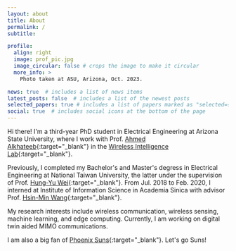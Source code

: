 ```yaml
---
layout: about
title: About
permalink: /
subtitle: 

profile:
  align: right
  image: prof_pic.jpg
  image_circular: false # crops the image to make it circular
  more_info: >
    Photo taken at ASU, Arizona, Oct. 2023.

news: true  # includes a list of news items
latest_posts: false  # includes a list of the newest posts
selected_papers: true # includes a list of papers marked as "selected={true}"
social: true  # includes social icons at the bottom of the page
---
```


Hi there! I'm a third-year PhD student in Electrical Engineering at Arizona State University, where I work with Prof. [Ahmed Alkhateeb](https://www.aalkhateeb.net){:target="\_blank"} in the [Wireless Intelligence Lab](https://www.wi-lab.net){:target="\_blank"}.

Previously, I completed my Bachelor's and Master's degress in Electrical Engineering at National Taiwan University, the latter under the supervision of Prof. [Hung-Yu Wei](http://homepage.ntu.edu.tw/~hywei/){:target="\_blank"}. From Jul. 2018 to Feb. 2020, I interned at Institute of Information Science in Academia Sinica with advisor Prof. [Hsin-Min Wang](https://homepage.iis.sinica.edu.tw/pages/whm/){:target="\_blank"}.

My research interests include wireless communication, wireless sensing, machine learning, and edge computing. Currently, I am working on digital twin aided MIMO communications.

I am also a big fan of [Phoenix Suns](https://www.instagram.com/suns/?hl=en){:target="\_blank"}. Let's go Suns!